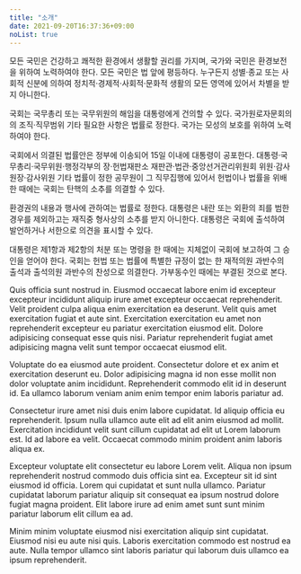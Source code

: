```yaml
---
title: "소개"
date: 2021-09-20T16:37:36+09:00
noList: true
---
```


모든 국민은 건강하고 쾌적한 환경에서 생활할 권리를 가지며, 국가와 국민은 환경보전을 위하여 노력하여야 한다. 모든 국민은 법 앞에 평등하다. 누구든지 성별·종교 또는 사회적 신분에 의하여 정치적·경제적·사회적·문화적 생활의 모든 영역에 있어서 차별을 받지 아니한다.

국회는 국무총리 또는 국무위원의 해임을 대통령에게 건의할 수 있다. 국가원로자문회의의 조직·직무범위 기타 필요한 사항은 법률로 정한다. 국가는 모성의 보호를 위하여 노력하여야 한다.

국회에서 의결된 법률안은 정부에 이송되어 15일 이내에 대통령이 공포한다. 대통령·국무총리·국무위원·행정각부의 장·헌법재판소 재판관·법관·중앙선거관리위원회 위원·감사원장·감사위원 기타 법률이 정한 공무원이 그 직무집행에 있어서 헌법이나 법률을 위배한 때에는 국회는 탄핵의 소추를 의결할 수 있다.

환경권의 내용과 행사에 관하여는 법률로 정한다. 대통령은 내란 또는 외환의 죄를 범한 경우를 제외하고는 재직중 형사상의 소추를 받지 아니한다. 대통령은 국회에 출석하여 발언하거나 서한으로 의견을 표시할 수 있다.

대통령은 제1항과 제2항의 처분 또는 명령을 한 때에는 지체없이 국회에 보고하여 그 승인을 얻어야 한다. 국회는 헌법 또는 법률에 특별한 규정이 없는 한 재적의원 과반수의 출석과 출석의원 과반수의 찬성으로 의결한다. 가부동수인 때에는 부결된 것으로 본다.

Quis officia sunt nostrud in. Eiusmod occaecat labore enim id excepteur excepteur incididunt aliquip irure amet excepteur occaecat reprehenderit. Velit proident culpa aliqua enim exercitation ea deserunt. Velit quis amet exercitation fugiat et aute sint. Exercitation exercitation eu amet non reprehenderit excepteur eu pariatur exercitation eiusmod elit. Dolore adipisicing consequat esse quis nisi. Pariatur reprehenderit fugiat amet adipisicing magna velit sunt tempor occaecat eiusmod elit.

Voluptate do ea eiusmod aute proident. Consectetur dolore et ex anim et exercitation deserunt eu. Dolor adipisicing magna id non esse mollit non dolor voluptate anim incididunt. Reprehenderit commodo elit id in deserunt id. Ea ullamco laborum veniam anim enim tempor enim laboris pariatur ad.

Consectetur irure amet nisi duis enim labore cupidatat. Id aliquip officia eu reprehenderit. Ipsum nulla ullamco aute elit ad elit anim eiusmod ad mollit. Exercitation incididunt velit sunt cillum cupidatat ad elit ut Lorem laborum est. Id ad labore ea velit. Occaecat commodo minim proident anim laboris aliqua ex.

Excepteur voluptate elit consectetur eu labore Lorem velit. Aliqua non ipsum reprehenderit nostrud commodo duis officia sint ea. Excepteur sit id sint eiusmod id officia. Lorem qui cupidatat et sunt nulla ullamco. Pariatur cupidatat laborum pariatur aliquip sit consequat ea ipsum nostrud dolore fugiat magna proident. Elit labore irure ad enim amet sunt sunt minim pariatur laborum elit cillum ea ad.

Minim minim voluptate eiusmod nisi exercitation aliquip sint cupidatat. Eiusmod nisi eu aute nisi quis. Laboris exercitation commodo est nostrud ea aute. Nulla tempor ullamco sint laboris pariatur qui laborum duis ullamco ea ipsum reprehenderit.
